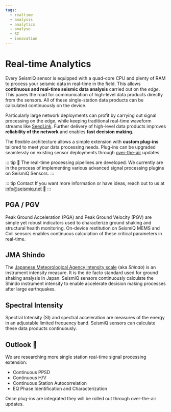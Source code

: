 ```yaml
---
tags:
  - realtime
  - analysis
  - analytics
  - analyse
  - SI
  - innovation
---
```

# Real-time Analytics

Every SeismiQ sensor is equipped with a quad-core CPU and plenty of RAM to process your seismic data in real-time in the field. This allows **continuous and real-time seismic data analysis** carried out on the _edge_. This paves the road for communication of high-level data products directly from the sensors. All of these single-station data products can be calculated continuously on the device.

Particularly large network deployments can profit by carrying out signal processing on the edge, while keeping traditional real-time waveform streams like [SeedLink](../features/seedlink.md). Further delivery of high-level data products improves **reliability of the network** and enables **fast decision making**.

The flexible architecture allows a simple extension with **custom plug-ins** tailored to meet your data processing needs. Plug-ins can be upgraded seamlessly on existing sensor deployments through [over-the-air](../features/system-integrity.md#over-the-air-ota-updates) updates.

::: tip
:construction: The real-time processing pipelines are developed. We currently are in the process of implementing various advanced signal processing plugins on SeismiQ Sensors.
:::

::: tip Contact
If you want more information or have ideas, reach out to us at <info@seismiq.net> :e-mail:
:::

## PGA / PGV

Peak Ground Acceleration (PGA) and Peak Ground Velocity (PGV) are simple yet robust indicators used to characterize ground shaking and structural health monitoring. On-device restitution on SeismiQ MEMS and Coil sensors enables continuous calculation of these critical parameters in real-time.

## JMA Shindo

The [Japanese Meteorological Agency intensity scale](https://en.wikipedia.org/wiki/Japan_Meteorological_Agency_seismic_intensity_scale) (aka _Shindo_) is an instrument intensity measure. It is the de facto standard used for ground shaking analysis in Japan. SeismiQ sensors continuously calculate the Shindo instrument intensity to enable accelerate decision making processes after large earthquakes.

## Spectral Intensity

Spectral Intensity (SI) and spectral acceleration are measures of the energy in an adjustable limited frequency band. SeismiQ sensors can calculate these data products continuously.

## Outlook :rocket:

We are researching more single station real-time signal processing extension:

* Continuous PPSD
* Continuous H/V
* Continuous Station Autocorrelation
* EQ Phase Identification and Characterization

Once plug-ins are integrated they will be rolled out through over-the-air updates.
